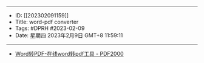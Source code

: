 - --
- ID: [[202302091159]]
- Title: word-pdf converter
- Tags: #DPRH #2023-02-09 
- Date: 星期四 2023年2月9日 GMT+8 11:59:11
- --
- [Word转PDF-在线word转pdf工具 - PDF2000](https://pdf2000.com/transform?type=8&utm_source=360nb12&utm_medium=gj-PDFzh-Word&utm_campaign=PDFzh-Word-zhc&utm_term=wordzhcpdf&e_keywordid=50817386188&qhclickid=4b03f5361eaef703)
